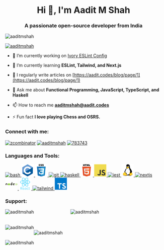 <h1 align="center">Hi 👋, I'm Aadit M Shah</h1>
<h3 align="center">A passionate open-source developer from India</h3>

<p align="left"> <img src="https://komarev.com/ghpvc/?username=aaditmshah&label=Profile%20views&color=0e75b6&style=flat" alt="aaditmshah" /> </p>

<p align="left"> <a href="https://github.com/ryo-ma/github-profile-trophy"><img src="https://github-profile-trophy.vercel.app/?username=aaditmshah" alt="aaditmshah" /></a> </p>

- 🔭 I’m currently working on [Ivory ESLint Config](https://github.com/aaditmshah/eslint-config-ivory)

- 🌱 I’m currently learning **ESLint, Tailwind, and Next.js**

- 📝 I regularly write articles on [https://aadit.codes/blog/page/1](https://aadit.codes/blog/page/1)

- 💬 Ask me about **Functional Programming, JavaScript, TypeScript, and Haskell**

- 📫 How to reach me **aaditmshah@aadit.codes**

- ⚡ Fun fact **I love playing Chess and OSRS.**

<h3 align="left">Connect with me:</h3>
<p align="left">
<a href="https://twitter.com/zcombinator" target="blank"><img align="center" src="https://raw.githubusercontent.com/rahuldkjain/github-profile-readme-generator/master/src/images/icons/Social/twitter.svg" alt="zcombinator" height="30" width="40" /></a>
<a href="https://linkedin.com/in/aaditmshah" target="blank"><img align="center" src="https://raw.githubusercontent.com/rahuldkjain/github-profile-readme-generator/master/src/images/icons/Social/linked-in-alt.svg" alt="aaditmshah" height="30" width="40" /></a>
<a href="https://stackoverflow.com/users/783743" target="blank"><img align="center" src="https://raw.githubusercontent.com/rahuldkjain/github-profile-readme-generator/master/src/images/icons/Social/stack-overflow.svg" alt="783743" height="30" width="40" /></a>
</p>

<h3 align="left">Languages and Tools:</h3>
<p align="left"> <a href="https://www.gnu.org/software/bash/" target="_blank" rel="noreferrer"> <img src="https://www.vectorlogo.zone/logos/gnu_bash/gnu_bash-icon.svg" alt="bash" width="40" height="40"/> </a> <a href="https://www.cprogramming.com/" target="_blank" rel="noreferrer"> <img src="https://raw.githubusercontent.com/devicons/devicon/master/icons/c/c-original.svg" alt="c" width="40" height="40"/> </a> <a href="https://www.w3schools.com/css/" target="_blank" rel="noreferrer"> <img src="https://raw.githubusercontent.com/devicons/devicon/master/icons/css3/css3-original-wordmark.svg" alt="css3" width="40" height="40"/> </a> <a href="https://git-scm.com/" target="_blank" rel="noreferrer"> <img src="https://www.vectorlogo.zone/logos/git-scm/git-scm-icon.svg" alt="git" width="40" height="40"/> </a> <a href="https://www.haskell.org/" target="_blank" rel="noreferrer"> <img src="https://upload.wikimedia.org/wikipedia/commons/1/1c/Haskell-Logo.svg" alt="haskell" width="40" height="40"/> </a> <a href="https://www.w3.org/html/" target="_blank" rel="noreferrer"> <img src="https://raw.githubusercontent.com/devicons/devicon/master/icons/html5/html5-original-wordmark.svg" alt="html5" width="40" height="40"/> </a> <a href="https://developer.mozilla.org/en-US/docs/Web/JavaScript" target="_blank" rel="noreferrer"> <img src="https://raw.githubusercontent.com/devicons/devicon/master/icons/javascript/javascript-original.svg" alt="javascript" width="40" height="40"/> </a> <a href="https://jestjs.io" target="_blank" rel="noreferrer"> <img src="https://www.vectorlogo.zone/logos/jestjsio/jestjsio-icon.svg" alt="jest" width="40" height="40"/> </a> <a href="https://www.linux.org/" target="_blank" rel="noreferrer"> <img src="https://raw.githubusercontent.com/devicons/devicon/master/icons/linux/linux-original.svg" alt="linux" width="40" height="40"/> </a> <a href="https://nextjs.org/" target="_blank" rel="noreferrer"> <img src="https://cdn.worldvectorlogo.com/logos/nextjs-2.svg" alt="nextjs" width="40" height="40"/> </a> <a href="https://nodejs.org" target="_blank" rel="noreferrer"> <img src="https://raw.githubusercontent.com/devicons/devicon/master/icons/nodejs/nodejs-original-wordmark.svg" alt="nodejs" width="40" height="40"/> </a> <a href="https://reactjs.org/" target="_blank" rel="noreferrer"> <img src="https://raw.githubusercontent.com/devicons/devicon/master/icons/react/react-original-wordmark.svg" alt="react" width="40" height="40"/> </a> <a href="https://tailwindcss.com/" target="_blank" rel="noreferrer"> <img src="https://www.vectorlogo.zone/logos/tailwindcss/tailwindcss-icon.svg" alt="tailwind" width="40" height="40"/> </a> <a href="https://www.typescriptlang.org/" target="_blank" rel="noreferrer"> <img src="https://raw.githubusercontent.com/devicons/devicon/master/icons/typescript/typescript-original.svg" alt="typescript" width="40" height="40"/> </a> </p>

<h3 align="left">Support:</h3>
<p><a href="https://www.buymeacoffee.com/aaditmshah"> <img align="left" src="https://cdn.buymeacoffee.com/buttons/v2/default-yellow.png" height="50" width="210" alt="aaditmshah" /></a><a href="https://ko-fi.com/aaditmshah"> <img align="left" src="https://cdn.ko-fi.com/cdn/kofi3.png?v=3" height="50" width="210" alt="aaditmshah" /></a></p><br><br>

<p><img align="left" src="https://github-readme-stats.vercel.app/api/top-langs?username=aaditmshah&show_icons=true&locale=en&layout=compact" alt="aaditmshah" /></p>

<p>&nbsp;<img align="center" src="https://github-readme-stats.vercel.app/api?username=aaditmshah&show_icons=true&locale=en" alt="aaditmshah" /></p>

<p><img align="center" src="https://github-readme-streak-stats.herokuapp.com/?user=aaditmshah&" alt="aaditmshah" /></p>
